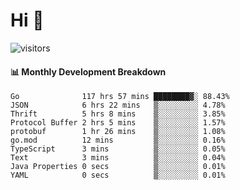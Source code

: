 # Hi 👋
 
![visitors](https://visitor-badge.glitch.me/badge?page_id=sorcererxw.sorcererx)

#### 📊 Monthly Development Breakdown

<!--START_SECTION:waka-->
```text
Go              117 hrs 57 mins ████████▓░ 88.43%
JSON            6 hrs 22 mins   ▒░░░░░░░░░ 4.78%
Thrift          5 hrs 8 mins    ▒░░░░░░░░░ 3.85%
Protocol Buffer 2 hrs 5 mins    ▒░░░░░░░░░ 1.57%
protobuf        1 hr 26 mins    ▒░░░░░░░░░ 1.08%
go.mod          12 mins         ▒░░░░░░░░░ 0.16%
TypeScript      3 mins          ▒░░░░░░░░░ 0.05%
Text            3 mins          ▒░░░░░░░░░ 0.04%
Java Properties 0 secs          ▒░░░░░░░░░ 0.01%
YAML            0 secs          ▒░░░░░░░░░ 0.01%
```
<!--END_SECTION:waka-->
